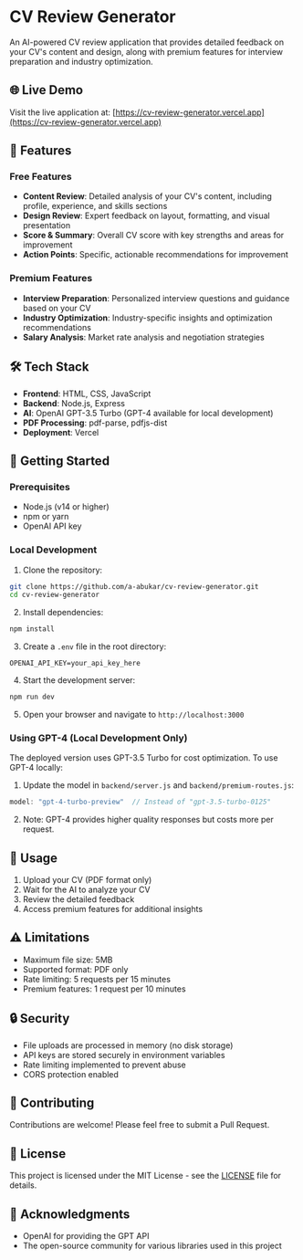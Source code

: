 # CV Review Generator

An AI-powered CV review application that provides detailed feedback on your CV's content and design, along with premium features for interview preparation and industry optimization.

## 🌐 Live Demo
Visit the live application at: [https://cv-review-generator.vercel.app](https://cv-review-generator.vercel.app)

## 🚀 Features

### Free Features
- **Content Review**: Detailed analysis of your CV's content, including profile, experience, and skills sections
- **Design Review**: Expert feedback on layout, formatting, and visual presentation
- **Score & Summary**: Overall CV score with key strengths and areas for improvement
- **Action Points**: Specific, actionable recommendations for improvement

### Premium Features
- **Interview Preparation**: Personalized interview questions and guidance based on your CV
- **Industry Optimization**: Industry-specific insights and optimization recommendations
- **Salary Analysis**: Market rate analysis and negotiation strategies

## 🛠️ Tech Stack

- **Frontend**: HTML, CSS, JavaScript
- **Backend**: Node.js, Express
- **AI**: OpenAI GPT-3.5 Turbo (GPT-4 available for local development)
- **PDF Processing**: pdf-parse, pdfjs-dist
- **Deployment**: Vercel

## 🚀 Getting Started

### Prerequisites
- Node.js (v14 or higher)
- npm or yarn
- OpenAI API key

### Local Development

1. Clone the repository:
```bash
git clone https://github.com/a-abukar/cv-review-generator.git
cd cv-review-generator
```

2. Install dependencies:
```bash
npm install
```

3. Create a `.env` file in the root directory:
```env
OPENAI_API_KEY=your_api_key_here
```

4. Start the development server:
```bash
npm run dev
```

5. Open your browser and navigate to `http://localhost:3000`

### Using GPT-4 (Local Development Only)
The deployed version uses GPT-3.5 Turbo for cost optimization. To use GPT-4 locally:

1. Update the model in `backend/server.js` and `backend/premium-routes.js`:
```javascript
model: "gpt-4-turbo-preview"  // Instead of "gpt-3.5-turbo-0125"
```

2. Note: GPT-4 provides higher quality responses but costs more per request.

## 📝 Usage

1. Upload your CV (PDF format only)
2. Wait for the AI to analyze your CV
3. Review the detailed feedback
4. Access premium features for additional insights

## ⚠️ Limitations

- Maximum file size: 5MB
- Supported format: PDF only
- Rate limiting: 5 requests per 15 minutes
- Premium features: 1 request per 10 minutes

## 🔒 Security

- File uploads are processed in memory (no disk storage)
- API keys are stored securely in environment variables
- Rate limiting implemented to prevent abuse
- CORS protection enabled

## 🤝 Contributing

Contributions are welcome! Please feel free to submit a Pull Request.

## 📄 License

This project is licensed under the MIT License - see the [LICENSE](LICENSE) file for details.

## 🙏 Acknowledgments

- OpenAI for providing the GPT API
- The open-source community for various libraries used in this project 